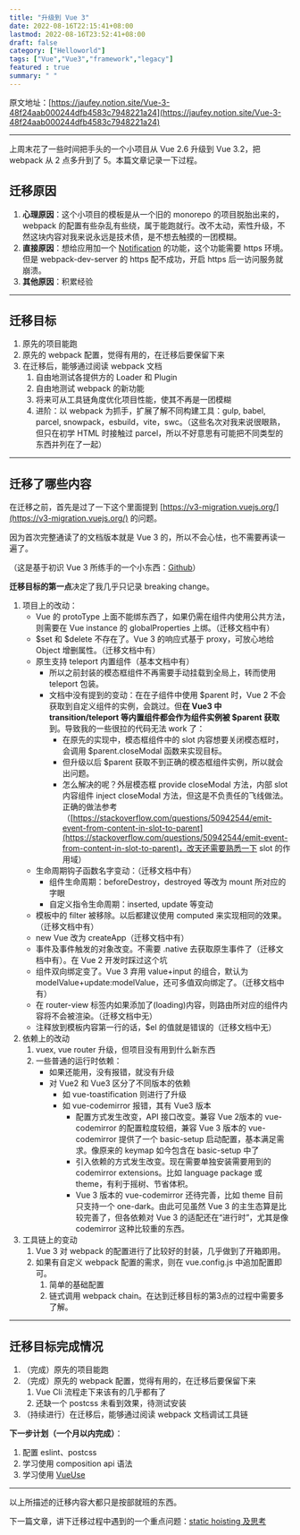 ```yaml
---
title: "升级到 Vue 3"
date: 2022-08-16T22:15:41+08:00
lastmod: 2022-08-16T23:52:41+08:00
draft: false
category: ["Helloworld"]
tags: ["Vue","Vue3","framework","legacy"]
featured : true
summary: " "
---
```



原文地址：[https://jaufey.notion.site/Vue-3-48f24aab000244dfb4583c7948221a24](https://jaufey.notion.site/Vue-3-48f24aab000244dfb4583c7948221a24)

---

上周末花了一些时间把手头的一个小项目从 Vue 2.6 升级到 Vue 3.2，把 webpack 从 2 点多升到了 5。本篇文章记录一下过程。

## 迁移原因

1. **心理原因**：这个小项目的模板是从一个旧的 monorepo 的项目脱胎出来的，webpack 的配置有些杂乱有些绕，属于能跑就行。改不太动，索性升级，不然这块内容对我来说永远是技术债，是不想去触摸的一团模糊。
2. **直接原因**：想给应用加一个 [Notification](https://developer.mozilla.org/en-US/docs/Web/API/notification) 的功能，这个功能需要 https 环境。 但是 webpack-dev-server 的 https 配不成功，开启 https 后一访问服务就崩溃。
3. **其他原因**：积累经验

---

## 迁移目标

1. 原先的项目能跑
2. 原先的 webpack 配置，觉得有用的，在迁移后要保留下来
3. 在迁移后，能够通过阅读 webpack 文档
    1. 自由地测试各提供方的 Loader 和 Plugin
    2. 自由地测试 webpack 的新功能
    3. 将来可从工具链角度优化项目性能，使其不再是一团模糊
    4. 进阶：以 webpack 为抓手，扩展了解不同构建工具：gulp, babel, parcel, snowpack，esbuild，vite，swc。（这些名次对我来说很眼熟，但只在初学 HTML 时接触过 parcel，所以不好意思有可能把不同类型的东西并列在了一起）

---

## 迁移了哪些内容

在迁移之前，首先是过了一下这个里面提到 [https://v3-migration.vuejs.org/](https://v3-migration.vuejs.org/) 的问题。

因为首次完整通读了的文档版本就是 Vue 3 的，所以不会心怯，也不需要再读一遍了。

（这是基于初识 Vue 3 所练手的一个小东西：[Github](https://github.com/N-index/games)）

**迁移目标的第一点**决定了我几乎只记录 breaking change。

1. 项目上的改动：
    - Vue 的 protoType 上面不能绑东西了，如果仍需在组件内使用公共方法，则需要在 Vue instance 的 globalProperties 上绑。（迁移文档中有）
    - $set 和 $delete 不存在了。Vue 3 的响应式基于 proxy，可放心地给 Object 增删属性。（迁移文档中有）
    - 原生支持 teleport 内置组件（基本文档中有）
        - 所以之前封装的模态框组件不再需要手动挂载到全局上，转而使用 teleport 包装。
        - 文档中没有提到的变动：在在子组件中使用 $parent 时，Vue 2 不会获取到自定义组件的实例，会跳过。但**在 Vue3 中 transition/teleport 等内置组件都会作为组件实例被 $parent 获取**到。导致我的一些很拉的代码无法 work 了：
            - 在原先的实现中，模态框组件中的  slot 内容想要关闭模态框时，会调用 $parent.closeModal 函数来实现目标。
            - 但升级以后 $parent 获取不到正确的模态框组件实例，所以就会出问题。
            - 怎么解决的呢？外层模态框 provide closeModal 方法，内部 slot 内容组件 inject closeModal 方法，但这是不负责任的飞线做法。正确的做法参考（[https://stackoverflow.com/questions/50942544/emit-event-from-content-in-slot-to-parent](https://stackoverflow.com/questions/50942544/emit-event-from-content-in-slot-to-parent)，改天还需要熟悉一下 slot 的作用域）
    - 生命周期钩子函数名字变动：（迁移文档中有）
        - 组件生命周期：beforeDestroy，destroyed 等改为 mount 所对应的字眼
        - 自定义指令生命周期：inserted, update 等变动
    - 模板中的 filter 被移除。以后都建议使用 computed 来实现相同的效果。（迁移文档中有）
    - new Vue 改为 createApp（迁移文档中有）
    - 事件及事件触发的对象改变。不需要 .native 去获取原生事件了（迁移文档中有）。在 Vue 2 开发时踩过这个坑
    - 组件双向绑定变了。Vue 3 弃用 value+input 的组合，默认为 modelValue+update:modelValue，还可多值双向绑定了。（迁移文档中有）
    - 在 router-view 标签内如果添加了(loading)内容，则路由所对应的组件内容将不会被渲染。（迁移文档中无）
    - 注释放到模板内容第一行的话，$el 的值就是错误的（迁移文档中无）
2. 依赖上的改动
    1. vuex, vue router 升级，但项目没有用到什么新东西
    2. 一些普通的运行时依赖：
        - 如果还能用，没有报错，就没有升级
        - 对 Vue2 和 Vue3 区分了不同版本的依赖
           - 如 vue-toastification 则进行了升级
           - 如 vue-codemirror 报错，其有 Vue3 版本
             - 配置方式发生改变，API 接口改变。兼容 Vue 2版本的 vue-codemirror 的配置粒度较细，兼容 Vue 3 版本的 vue-codemirror 提供了一个 basic-setup 启动配置，基本满足需求。像原来的 keymap 如今包含在 basic-setup 中了
             - 引入依赖的方式发生改变。现在需要单独安装需要用到的 codemirror extensions。比如 language package 或 theme，有利于摇树、节省体积。
             - Vue 3 版本的 vue-codemirror 还待完善，比如 theme 目前只支持一个 one-dark。由此可见虽然 Vue 3 的主生态算是比较完善了，但各依赖对 Vue 3 的适配还在“进行时”，尤其是像 codemirror 这种比较重的东西。
3. 工具链上的变动
    1. Vue 3 对 webpack 的配置进行了比较好的封装，几乎做到了开箱即用。
    2. 如果有自定义 webpack 配置的需求，则在 vue.config.js 中追加配置即可。
        1. 简单的基础配置
        2. 链式调用 webpack chain。在达到迁移目标的第3点的过程中需要多了解。

---

## 迁移目标完成情况

1. （完成）原先的项目能跑
2. （完成）原先的 webpack 配置，觉得有用的，在迁移后要保留下来
    1. Vue Cli 流程走下来该有的几乎都有了
    2. 还缺一个 postcss 未看到效果，待测试安装
3. （持续进行）在迁移后，能够通过阅读 webpack 文档调试工具链

**下一步计划（一个月以内完成）**：

1. 配置 eslint、postcss 
2. 学习使用 composition api 语法
3. 学习使用 [VueUse](https://vueuse.org/)

---

以上所描述的迁移内容大都只是按部就班的东西。

下一篇文章，讲下迁移过程中遇到的一个重点问题：[static hoisting 及思考](/blog/static-hoisting/)
